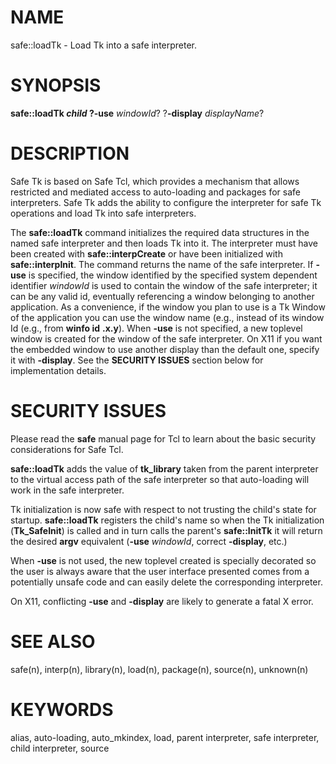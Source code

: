 # NAME

safe::loadTk - Load Tk into a safe interpreter.

# SYNOPSIS

**safe::loadTk ***child* ?**-use** *windowId*? ?**-display**
*displayName*?

# DESCRIPTION

Safe Tk is based on Safe Tcl, which provides a mechanism that allows
restricted and mediated access to auto-loading and packages for safe
interpreters. Safe Tk adds the ability to configure the interpreter for
safe Tk operations and load Tk into safe interpreters.

The **safe::loadTk** command initializes the required data structures in
the named safe interpreter and then loads Tk into it. The interpreter
must have been created with **safe::interpCreate** or have been
initialized with **safe::interpInit**. The command returns the name of
the safe interpreter. If **-use** is specified, the window identified by
the specified system dependent identifier *windowId* is used to contain
the window of the safe interpreter; it can be any valid id, eventually
referencing a window belonging to another application. As a convenience,
if the window you plan to use is a Tk Window of the application you can
use the window name (e.g., instead of its window Id (e.g., from **winfo
id** **.x.y**). When **-use** is not specified, a new toplevel window is
created for the window of the safe interpreter. On X11 if you want the
embedded window to use another display than the default one, specify it
with **-display**. See the **SECURITY ISSUES** section below for
implementation details.

# SECURITY ISSUES

Please read the **safe** manual page for Tcl to learn about the basic
security considerations for Safe Tcl.

**safe::loadTk** adds the value of **tk_library** taken from the parent
interpreter to the virtual access path of the safe interpreter so that
auto-loading will work in the safe interpreter.

Tk initialization is now safe with respect to not trusting the child\'s
state for startup. **safe::loadTk** registers the child\'s name so when
the Tk initialization (**Tk_SafeInit**) is called and in turn calls the
parent\'s **safe::InitTk** it will return the desired **argv**
equivalent (**-use** *windowId*, correct **-display**, etc.)

When **-use** is not used, the new toplevel created is specially
decorated so the user is always aware that the user interface presented
comes from a potentially unsafe code and can easily delete the
corresponding interpreter.

On X11, conflicting **-use** and **-display** are likely to generate a
fatal X error.

# SEE ALSO

safe(n), interp(n), library(n), load(n), package(n), source(n),
unknown(n)

# KEYWORDS

alias, auto-loading, auto_mkindex, load, parent interpreter, safe
interpreter, child interpreter, source
